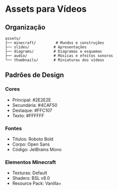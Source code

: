 # Assets para Vídeos

## Organização

```
assets/
├── minecraft/         # Mundos e construções
├── slides/           # Apresentações
├── diagrams/         # Diagramas e esquemas
├── audio/            # Músicas e efeitos sonoros
└── thumbnails/       # Miniaturas dos vídeos
```

## Padrões de Design

### Cores
- Principal: #2E2E2E
- Secundária: #4CAF50
- Destaque: #FFC107
- Texto: #FFFFFF

### Fontes
- Títulos: Roboto Bold
- Corpo: Open Sans
- Código: JetBrains Mono

### Elementos Minecraft
- Texturas: Default
- Shaders: BSL v8.0
- Resource Pack: Vanilla+